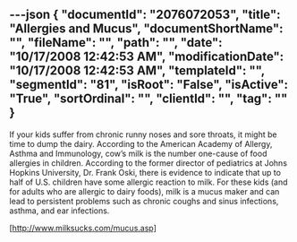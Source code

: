 ---json
{
  "documentId": "2076072053",
  "title": "Allergies and Mucus",
  "documentShortName": "",
  "fileName": "",
  "path": "",
  "date": "10/17/2008 12:42:53 AM",
  "modificationDate": "10/17/2008 12:42:53 AM",
  "templateId": "",
  "segmentId": "81",
  "isRoot": "False",
  "isActive": "True",
  "sortOrdinal": "",
  "clientId": "",
  "tag": ""
}
---

If your kids suffer from chronic runny noses and sore throats, it might be time to dump the dairy. According to the American Academy of Allergy, Asthma and Immunology, cow’s milk is the number one-cause of food allergies in children. According to the former director of pediatrics at Johns Hopkins University, Dr. Frank Oski, there is evidence to indicate that up to half of U.S. children have some allergic reaction to milk. For these kids (and for adults who are allergic to dairy foods), milk is a mucus maker and can lead to persistent problems such as chronic coughs and sinus infections, asthma, and ear infections.

[http://www.milksucks.com/mucus.asp]
